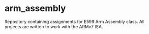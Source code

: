 # arm_assembly
Repository containing assignments for E599 Arm Assembly class. All projects are written to work with the ARMv7 ISA.
